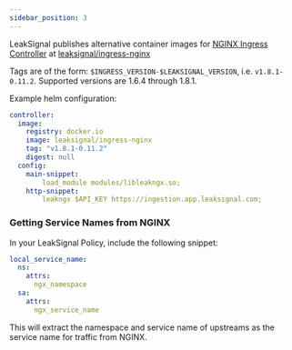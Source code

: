 ```yaml
---
sidebar_position: 3
---
```


LeakSignal publishes alternative container images for [NGINX Ingress Controller](https://github.com/kubernetes/ingress-nginx) at [leaksignal/ingress-nginx](https://hub.docker.com/r/leaksignal/ingress-nginx)

Tags are of the form: `$INGRESS_VERSION-$LEAKSIGNAL_VERSION`, i.e. `v1.8.1-0.11.2`. Supported versions are 1.6.4 through 1.8.1.

Example helm configuration:
```yaml
controller:
  image:
    registry: docker.io
    image: leaksignal/ingress-nginx
    tag: "v1.8.1-0.11.2"
    digest: null
  config:
    main-snippet:
        load_module modules/libleakngx.so;
    http-snippet:
        leakngx $API_KEY https://ingestion.app.leaksignal.com;

```

### Getting Service Names from NGINX

In your LeakSignal Policy, include the following snippet:

```yaml
local_service_name:
  ns:
    attrs:
      ngx_namespace
  sa:
    attrs:
      ngx_service_name
```

This will extract the namespace and service name of upstreams as the service name for traffic from NGINX.